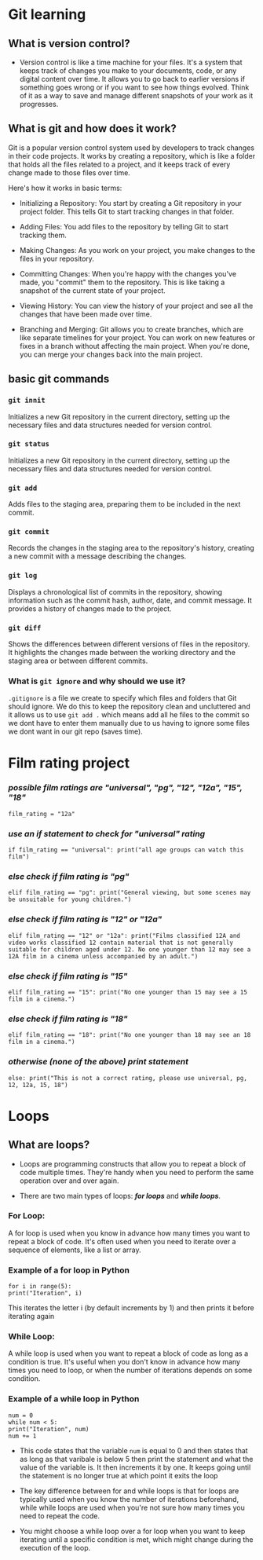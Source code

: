 # Git learning
## What is version control?
- Version control is like a time machine for your files. It's a system that keeps track of changes you make to your documents, code, or any digital content over time. It allows you to go back to earlier versions if something goes wrong or if you want to see how things evolved. Think of it as a way to save and manage different snapshots of your work as it progresses.

## What is git and how does it work?
Git is a popular version control system used by developers to track changes in their code projects. It works by creating a repository, which is like a folder that holds all the files related to a project, and it keeps track of every change made to those files over time.

Here's how it works in basic terms:

- Initializing a Repository: You start by creating a Git repository in your project folder. This tells Git to start tracking changes in that folder.

- Adding Files: You add files to the repository by telling Git to start tracking them.

- Making Changes: As you work on your project, you make changes to the files in your repository.

- Committing Changes: When you're happy with the changes you've made, you "commit" them to the repository. This is like taking a snapshot of the current state of your project.

- Viewing History: You can view the history of your project and see all the changes that have been made over time.

- Branching and Merging: Git allows you to create branches, which are like separate timelines for your project. You can work on new features or fixes in a branch without affecting the main project. When you're done, you can merge your changes back into the main project.

## basic git commands
### `git innit`
Initializes a new Git repository in the current directory, setting up the necessary files and data structures needed for version control.

### `git status`
Initializes a new Git repository in the current directory, setting up the necessary files and data structures needed for version control.

### `git add`
Adds files to the staging area, preparing them to be included in the next commit.

### `git commit`
Records the changes in the staging area to the repository's history, creating a new commit with a message describing the changes.

### `git log`
Displays a chronological list of commits in the repository, showing information such as the commit hash, author, date, and commit message. It provides a history of changes made to the project.

### `git diff`
Shows the differences between different versions of files in the repository. It highlights the changes made between the working directory and the staging area or between different commits.

### What is `git ignore` and why should we use it?
 `.gitignore` is a file we create to specify which files and folders that Git should ignore. We do this to keep the repository clean and uncluttered and it allows us to use `git add .` which means add all he files to the commit so we dont have to enter them manually due to us having to ignore some files we dont want in our git repo (saves time). 

# Film rating project

### *possible film ratings are "universal", "pg", "12", "12a", "15", "18"*
`film_rating = "12a"`
### *use an if statement to check for "universal" rating*
`if film_rating == "universal":
    print("all age groups can watch this film")`
### *else check if film rating is "pg"*
`elif film_rating == "pg":
    print("General viewing, but some scenes may be unsuitable for young children.")`
### *else check if film rating is "12" or "12a"*
`elif film_rating == "12" or "12a":
    print("Films classified 12A and video works classified 12 contain material that is not generally suitable for children aged under 12. No one younger than 12 may see a 12A film in a cinema unless accompanied by an adult.")`
### *else check if film rating is "15"*
`elif film_rating == "15":
    print("No one younger than 15 may see a 15 film in a cinema.")`
### *else check if film rating is "18"*
`elif film_rating == "18":
    print("No one younger than 18 may see an 18 film in a cinema.")`
### *otherwise (none of the above) print statement*
`else:
    print("This is not a correct rating, please use universal, pg, 12, 12a, 15, 18")`

# Loops
## What are loops?

- Loops are programming constructs that allow you to repeat a block of code multiple times. They're handy when you need to perform the same operation over and over again.

- There are two main types of loops: ***for loops*** and ***while loops***.

### **For Loop:**
A for loop is used when you know in advance how many times you want to repeat a block of code. It's often used when you need to iterate over a sequence of elements, like a list or array.

### Example of a for loop in Python
    for i in range(5): 
    print("Iteration", i)
This iterates the letter i (by default increments by 1) and then prints it before iterating again

### **While Loop:** 
A while loop is used when you want to repeat a block of code as long as a condition is true. It's useful when you don't know in advance how many times you need to loop, or when the number of iterations depends on some condition.

### Example of a while loop in Python
    num = 0
    while num < 5:
    print("Iteration", num)
    num += 1
- This code states that the variable `num` is equal to 0 and then states that as long as that varibale is below 5 then print the statement and what the value of the variable is. It then increments it by one. It keeps going until the statement is no longer true at which point it exits the loop

- The key difference between for and while loops is that for loops are typically used when you know the number of iterations beforehand, while while loops are used when you're not sure how many times you need to repeat the code.

 - You might choose a while loop over a for loop when you want to keep iterating until a specific condition is met, which might change during the execution of the loop.